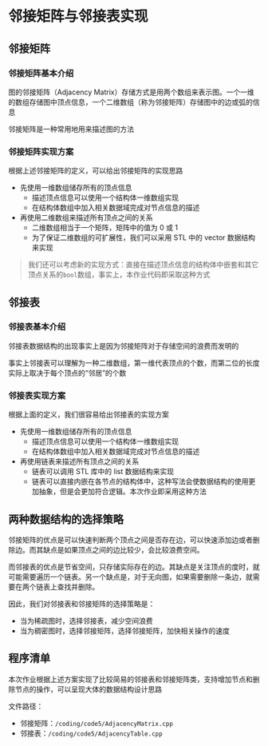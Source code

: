 # 邻接矩阵与邻接表实现

## 邻接矩阵

### 邻接矩阵基本介绍

图的邻接矩阵（Adjacency Matrix）存储方式是用两个数组来表示图。一个一维的数组存储图中顶点信息，一个二维数组（称为邻接矩阵）存储图中的边或弧的信息

邻接矩阵是一种常用地用来描述图的方法

### 邻接矩阵实现方案

根据上述邻接矩阵的定义，可以给出邻接矩阵的实现思路
- 先使用一维数组储存所有的顶点信息
  - 描述顶点信息可以使用一个结构体一维数组实现
  - 在结构体数组中加入相关数据域完成对节点信息的描述
- 再使用二维数组来描述所有顶点之间的关系
  - 二维数组相当于一个矩阵，矩阵中的值为 0 或 1
  - 为了保证二维数组的可扩展性，我们可以采用 STL 中的 vector 数据结构来实现

> 我们还可以考虑新的实现方式：直接在描述顶点信息的结构体中嵌套和其它顶点关系的`bool`数组，事实上，本作业代码即采取这种方式

## 邻接表

### 邻接表基本介绍

邻接表数据结构的出现事实上是因为邻接矩阵对于存储空间的浪费而发明的

事实上邻接表可以理解为一种二维数组，第一维代表顶点的个数，而第二位的长度实际上取决于每个顶点的“邻居”的个数

### 邻接表实现方案

根据上面的定义，我们很容易给出邻接表的实现方案
- 先使用一维数组储存所有的顶点信息
  - 描述顶点信息可以使用一个结构体一维数组实现
  - 在结构体数组中加入相关数据域完成对节点信息的描述
- 再使用链表来描述所有顶点之间的关系
  - 链表可以调用 STL 库中的 list 数据结构来实现
  - 链表可以直接内嵌在各节点的结构体中，这种写法会使数据结构的使用更加抽象，但是会更加符合逻辑。本次作业即采用这种方法

## 两种数据结构的选择策略

邻接矩阵的优点是可以快速判断两个顶点之间是否存在边，可以快速添加边或者删除边。而其缺点是如果顶点之间的边比较少，会比较浪费空间。

而邻接表的优点是节省空间，只存储实际存在的边。其缺点是关注顶点的度时，就可能需要遍历一个链表。另一个缺点是，对于无向图，如果需要删除一条边，就需要在两个链表上查找并删除。

因此，我们对邻接表和邻接矩阵的选择策略是：
- 当为稀疏图时，选择邻接表，减少空间浪费
- 当为稠密图时，选择邻接矩阵，选择邻接矩阵，加快相关操作的速度

## 程序清单

本次作业根据上述方案实现了比较简易的邻接表和邻接矩阵类，支持增加节点和删除节点的操作，可以呈现大体的数据结构设计思路

文件路径：
- 邻接矩阵：`/coding/code5/AdjacencyMatrix.cpp`
- 邻接表：`/coding/code5/AdjacencyTable.cpp`